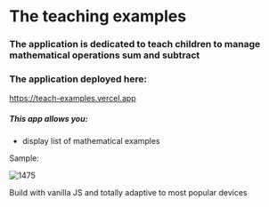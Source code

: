 # The teaching examples

### The application is dedicated to teach children to manage mathematical operations sum and subtract

### The application deployed here:

https://teach-examples.vercel.app

<h5>This app allows you:</h5>
<ul>
<li>display list of mathematical examples</li>
</ul>

<p>Sample:</p>

![1475](https://github.com/LysenkoDenys/teach-examples/assets/105970854/d222c7d1-3b76-4926-bd3e-77b1c2ce8999)

<p>Build with vanilla JS and totally adaptive to most popular devices</p>
